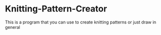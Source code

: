 # Knitting-Pattern-Creator
This is a program that you can use to create knitting patterns or just draw in general
